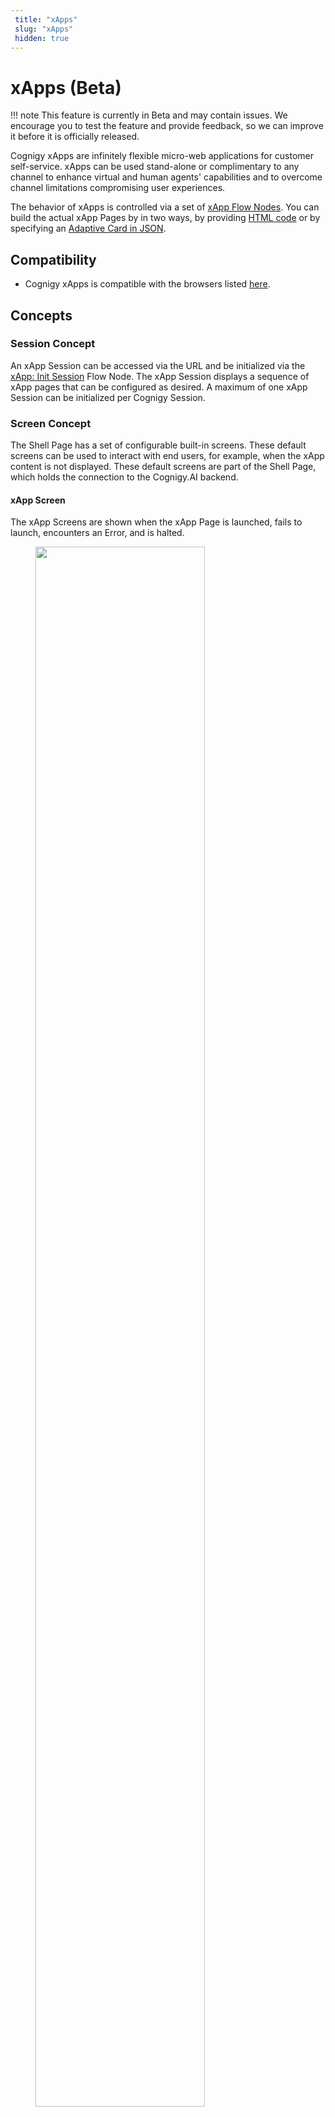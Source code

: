 ```yaml
---
 title: "xApps" 
 slug: "xApps" 
 hidden: true 
---
```


# xApps (Beta)

!!! note
    This feature is currently in Beta and may contain issues. We encourage you to test the feature and provide feedback, so we can improve it before it is officially released.

Cognigy xApps are infinitely flexible micro-web applications for customer self-service. xApps can be used stand-alone or complimentary to any channel to enhance virtual and human agents' capabilities and to overcome channel limitations compromising user experiences.

The behavior of xApps is controlled via a set of [xApp Flow Nodes](../flow-nodes/xApp/overview.md). You can build the actual xApp Pages by in two ways, by providing [HTML code](../flow-nodes/xApp/set-html-xApp-state.md) or by specifying an [Adaptive Card in JSON](../flow-nodes/xApp/set-AdaptiveCard-xApp-state.md).

## Compatibility

- Cognigy xApps is compatible with the browsers listed [here](supported-browsers.md).

## Concepts 

### Session Concept

An xApp Session can be accessed via the URL and be initialized via the [xApp: Init Session](../flow-nodes/xApp/init-xApp-session.md) Flow Node. The xApp Session displays a sequence of xApp pages that can be configured as desired. A maximum of one xApp Session can be initialized per Cognigy Session.

### Screen Concept

The Shell Page has a set of configurable built-in screens. These default screens can be used to interact with end users, for example, when the xApp content is not displayed. These default screens are part of the Shell Page, which holds the connection to the Cognigy.AI backend.

#### xApp Screen

The xApp Screens are shown when the xApp Page is launched, fails to launch, encounters an Error, and is halted.

<figure>
    <img class="image-center" src="{{config.site_url}}ai/images/success-screen.png" width="80%">
    <figcaption>xApp Success Screen</figcaption>
</figure>

<figure>
    <img class="image-center" src="{{config.site_url}}ai/images/error-screen.png" width="80%">
    <figcaption>xApp Error Screen</figcaption>
</figure>


#### Intermediate Screen

The Intermediate Screens are displayed to the end user while no xApp Page is configured to be displayed. The default Intermediate Screen can be replaced with a custom-built xApp Page.

<figure>
    <img class="image-center" src="{{config.site_url}}ai/images/intermediate-screen.png" width="80%" />
    <figcaption>Intermediate Screen</figcaption>
</figure>

#### Connection Screen

The Connection Screens are shown while the real-time connection to the backend is re-established. The default Connection Screen can be replaced with a custom-built xApp Page.

<figure>
    <img class="image-center" src="{{config.site_url}}ai/images/connection-screen.png" width="80%" />
    <figcaption>Connection Screen</figcaption>
</figure>

#### PIN Screen

The PIN Screen prompts the end user to enter the xApp Session PIN. The user needs to provide the correct PIN to access the xApp Pages. Requesting a PIN to enter the session is optional.

<figure>
    <img class="image-center" src="{{config.site_url}}ai/images/pin-screen.png" width="80%" />
    <figcaption>xApp Pin Screen</figcaption>
</figure>

## How it Works

1. Initialize a new xApp Session via the [xApp: Init Session](../flow-nodes/xApp/init-xApp-session.md) Node. 
2. Allow users to access the xApp Session using one of the following methods:
    - **Without entering a PIN Code.** Share the xApp Session URL with the users.
    - **By entering a PIN Code.** Generate a PIN by adding the [xApp: Get Session PIN](../flow-nodes/xApp/get-xApp-session-PIN.md) Node, send this PIN to the users and share the xApp PIN Page URL with them. The PIN code is only valid for 5 minutes.
3. To update an initialized session with a new custom-built xApp Page, use one of the following Nodes:
    - [xApp: Show HTML](../flow-nodes/xApp/set-html-xApp-state.md) to provide HTML code.
    - [xApp: Show Adaptive Card](../flow-nodes/xApp/set-AdaptiveCard-xApp-state.md) to build an xApp Page by providing an Adaptive Card in the JSON format. 
4. Submit results of the xApp need to be JSON serializable. They are available in the Input object under `data._cognigy._app.payload`. You can check the submission by `input.data._cognigy._app.payload === "submit"`. 
5. To wait for the xApp user Input in a Flow, use the [Question](../flow-nodes/message/question.md) or the [Optional Question](../flow-nodes/message/optional-question.md) Node. The **xApp** type of the Question Node is only considered to be answered if submitted results are available as part of the Input. 
    

## More information

- [xApp Nodes](../flow-nodes/xApp/overview.md)
- [xApp Tokens](tokens.md)
- [xApp Flow API](api.md)
